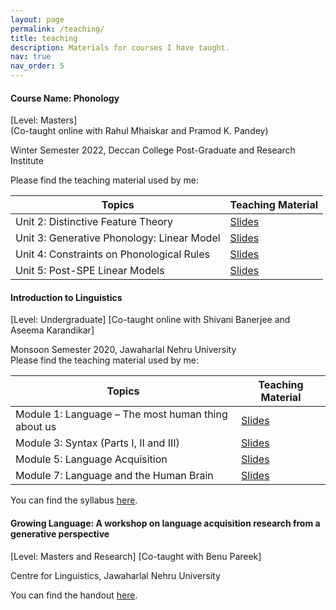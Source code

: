 ```yaml
---
layout: page
permalink: /teaching/
title: teaching
description: Materials for courses I have taught.
nav: true
nav_order: 5
---
```


#### Course Name: Phonology 
[Level: Masters]  
(Co-taught online with Rahul Mhaiskar and Pramod K. Pandey)  

Winter Semester 2022, Deccan College Post-Graduate and Research Institute  

Please find the teaching material used by me: 

| Topics 	| Teaching Material 	|
|---	|---	|
| Unit 2: Distinctive Feature Theory 	| [Slides](https://drive.google.com/file/d/1dUvi3jy1xS-aeS67rH9g0Co5YNXP80o2/view?usp=drivesdk)  	|
| Unit 3: Generative Phonology: Linear Model 	| [Slides](https://drive.google.com/file/d/11SFc4OFstq3KOQslA2r82BINx5BLzcAS/view?usp=drivesdk)  	|
| Unit 4: Constraints on Phonological Rules  	| [Slides](https://drive.google.com/file/d/1Nw-YdzSx-m7X6r-pY8yIhrah2xOkno2S/view?usp=drivesdk)  	|
| Unit 5: Post-SPE Linear Models  	| [Slides](https://drive.google.com/file/d/1D1OCsxSfrsftC2GrhCX-TElQucY7So3Q/view?usp=drivesdk)  	|  



#### Introduction to Linguistics 
[Level: Undergraduate]
[Co-taught online with Shivani Banerjee and Aseema Karandikar]  


Monsoon Semester 2020, Jawaharlal Nehru University  
Please find the teaching material used by me: 


|  Topics 	|  Teaching Material 	|
|---	|---	|
| Module 1: Language – The most human thing about us  	| [Slides](https://drive.google.com/file/d/1o-HNheFWdJO1SwOtOrG6jnvfolS5um6n/view?usp=drivesdk)   	|
| Module 3: Syntax (Parts I, II and III)   	| [Slides](https://drive.google.com/file/d/1eegGmaGyVJDNhZuQsiwk1irKEwiiYPhr/view?usp=drivesdk)   	|
| Module 5: Language Acquisition  	| [Slides](https://drive.google.com/file/d/197M1zXhsSRmJXuw8LsVQe6V6hFxN6VoX/view?usp=drivesdk)   	|
| Module 7: Language and the Human Brain   	| [Slides](https://drive.google.com/file/d/1LJbyVRTvCP_W4abJWqy368a9GILq3Z9z/view?usp=drivesdk)  	|

You can find the syllabus [here](https://drive.google.com/file/d/1OocVIkWd1KsGssEyX7mmfz1AFJtCAnIy/view?usp=drivesdk).  




#### Growing Language: A workshop on language acquisition research from a generative perspective 
[Level: Masters and Research] 
[Co-taught with Benu Pareek]  

Centre for Linguistics, Jawaharlal Nehru University   

You can find the handout [here](https://drive.google.com/file/d/1oQkZQmjuB18j-CaccfUp73zILwN2SNKg/view?usp=drivesdk).